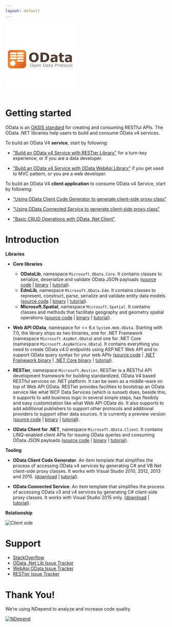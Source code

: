 ```yaml
---
layout: default
---
```

![odata](./assets/odata_logo.png "https://www.odata.org/")
# Getting started

OData is an [OASIS standard](https://www.oasis-open.org/committees/tc_home.php?wg_abbrev=odata) for creating and consuming RESTful APIs. 
The OData .NET libraries help users to build and consume OData v4 services.

To build an OData V4 **service**, start by following:

- ["Build an OData v4 Service with RESTier Library"](http://odata.github.io/RESTier/#01-01-Introduction) for a turn-key experience, or if you are a data developer.

- ["Build an OData v4 Service with OData WebApi Library"](http://odata.github.io/WebApi/#01-02-getting-started) if you get used to MVC pattern, or you are a web developer.

To build an OData V4 **client application** to consume OData v4 Service, start by following:

- ["Using OData Client Code Generator to generate client-side proxy class"](http://blogs.msdn.com/b/odatateam/archive/2014/03/12/how-to-use-odata-client-code-generator-to-generate-client-side-proxy-class.aspx)

- ["Using OData Connected Service to generate client-side proxy class"](http://odata.github.io/odata.net/#OData-Client-Code-Generation-Tool)

- ["Basic CRUD Operations with OData .Net Client"](http://odata.github.io/odata.net/#04-01-basic-crud-operations)


# Introduction

**Libraries**

- **Core libraries**
	- **ODataLib**, namespace `Microsoft.OData.Core`. It contains classes to serialize, deserialize and validate OData JSON payloads ([source code](https://github.com/OData/odata.net/) \| [binary](http://www.nuget.org/packages/Microsoft.OData.Core/) \| [tutorial](http://odata.github.io/odata.net/)).
	- **EdmLib**, namespace `Microsoft.OData.Edm`. It contains classes to represent, construct, parse, serialize and validate entity data models ([source code](https://github.com/OData/odata.net/) \| [binary](http://www.nuget.org/packages/Microsoft.OData.Edm/) \| [tutorial](http://odata.github.io/odata.net/)).
	- **Microsoft.Spatial**, namespace `Microsoft.Spatial`. It contains classes and methods that facilitate geography and geometry spatial operations ([source code](https://github.com/OData/odata.net/) \| [binary](http://www.nuget.org/packages/Microsoft.Spatial/) \| [tutorial](http://odata.github.io/odata.net/)).

    
- **Web API OData**, namespace for <= 6.x `System.Web.OData`. Starting with 7.0, the library ships as two binaries, one for .NET Framework (namespace `Microsoft.AspNet.OData`) and one for .NET Core (namespace `Microsoft.AspNetCore.OData`). It contains everything you need to create OData v4.0 endpoints using ASP.NET Web API and to support OData query syntax for your web APIs ([source code](https://github.com/OData/WebApi) \| [.NET Framework binary](http://www.nuget.org/packages/Microsoft.AspNet.OData/) \| [.NET Core binary](http://www.nuget.org/packages/Microsoft.AspNetCore.OData/) \| [tutorial](http://odata.github.io/WebApi/)).

- **RESTier**, namespace `Microsoft.Restier`. RESTier is a RESTful API development framework for building standardized, OData V4 based RESTful services on .NET platform. It can be seen as a middle-ware on top of Web API OData. RESTier provides facilities to bootstrap an OData service like what WCF Data Services (which is sunset) does, beside this, it supports to add business logic in several simple steps, has flexibily and easy customization like what Web API OData do. It also supports to add additional publishers to support other protocols and additional providers to support other data sources. It is currently a preview version ([source code](https://github.com/OData/RESTier) \| [binary](http://www.nuget.org/packages/Microsoft.Restier/) \| [tutorial](http://odata.github.io/RESTier/)).

- **OData Client for .NET**, namespace `Microsoft.OData.Client`. It contains LINQ-enabled client APIs for issuing OData queries and consuming OData JSON payloads ([source code](https://github.com/OData/odata.net/) \| [binary](http://www.nuget.org/packages/Microsoft.OData.Client/) \| [tutorial](http://odata.github.io/odata.net/)).

**Tooling**

- **OData Client Code Generator**. An item template that simplifies the process of accessing OData v4 services by generating C# and VB.Net client-side proxy classes. It works with Visual Studio 2010, 2012, 2013 and 2015. ([download](https://visualstudiogallery.msdn.microsoft.com/9b786c0e-79d1-4a50-89a5-125e57475937) \| [tutorial](http://blogs.msdn.com/b/odatateam/archive/2014/03/11/how-to-use-odata-client-code-generator-to-generate-client-side-proxy-class.aspx)).

- **OData Connected Service**. An item template that simplifies the process of accessing OData v3 and v4 services by generating C# client-side proxy classes. It works with Visual Studio 2015 only. ([download](https://visualstudiogallery.msdn.microsoft.com/b343d0eb-6493-44c2-b558-13a0408d013f/file/163980/4/Microsoft.OData.ConnectedService.vsix) \| [tutorial](http://odata.github.io/odata.net/#OData-Client-Code-Generation-Tool)).

**Relationship**

![Client side](./assets/library-relationship.png)

# Support

- [StackOverflow](http://stackoverflow.com/questions/tagged/odata)
- [OData .Net Lib Issue Tracker](https://github.com/OData/odata.net/issues)
- [WebApi OData Issue Tracker](https://github.com/OData/WebApi/issues)
- [RESTier Issue Tracker](https://github.com/OData/RESTier/issues)

# Thank You!

We’re using NDepend to analyze and increase code quality.

[![NDepend](assets/ndependlogo.png)](http://www.ndepend.com)
